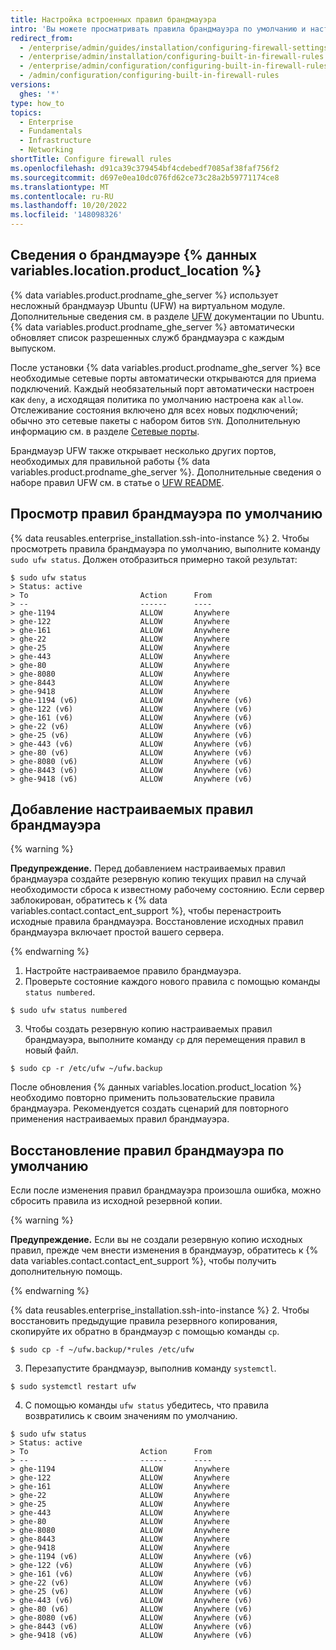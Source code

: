 ```yaml
---
title: Настройка встроенных правил брандмауэра
intro: 'Вы можете просматривать правила брандмауэра по умолчанию и настраивать правила для {% данных variables.location.product_location %}.'
redirect_from:
  - /enterprise/admin/guides/installation/configuring-firewall-settings
  - /enterprise/admin/installation/configuring-built-in-firewall-rules
  - /enterprise/admin/configuration/configuring-built-in-firewall-rules
  - /admin/configuration/configuring-built-in-firewall-rules
versions:
  ghes: '*'
type: how_to
topics:
  - Enterprise
  - Fundamentals
  - Infrastructure
  - Networking
shortTitle: Configure firewall rules
ms.openlocfilehash: d91ca39c379454bf4cdebedf7085af38faf756f2
ms.sourcegitcommit: d697e0ea10dc076fd62ce73c28a2b59771174ce8
ms.translationtype: MT
ms.contentlocale: ru-RU
ms.lasthandoff: 10/20/2022
ms.locfileid: '148098326'
---
```

## Сведения о брандмауэре {% данных variables.location.product_location %}

{% data variables.product.prodname_ghe_server %} использует несложный брандмауэр Ubuntu (UFW) на виртуальном модуле. Дополнительные сведения см. в разделе [UFW](https://help.ubuntu.com/community/UFW) документации по Ubuntu. {% data variables.product.prodname_ghe_server %} автоматически обновляет список разрешенных служб брандмауэра с каждым выпуском.

После установки {% data variables.product.prodname_ghe_server %} все необходимые сетевые порты автоматически открываются для приема подключений. Каждый необязательный порт автоматически настроен как `deny`, а исходящая политика по умолчанию настроена как `allow`. Отслеживание состояния включено для всех новых подключений; обычно это сетевые пакеты с набором битов `SYN`. Дополнительную информацию см. в разделе [Сетевые порты](/enterprise/admin/guides/installation/network-ports).

Брандмауэр UFW также открывает несколько других портов, необходимых для правильной работы {% data variables.product.prodname_ghe_server %}. Дополнительные сведения о наборе правил UFW см. в статье о [UFW README](https://bazaar.launchpad.net/~jdstrand/ufw/0.30-oneiric/view/head:/README#L213).

## Просмотр правил брандмауэра по умолчанию

{% data reusables.enterprise_installation.ssh-into-instance %}
2. Чтобы просмотреть правила брандмауэра по умолчанию, выполните команду `sudo ufw status`. Должен отобразиться примерно такой результат:
  ```shell
  $ sudo ufw status
  > Status: active
  > To                         Action      From
  > --                         ------      ----
  > ghe-1194                   ALLOW       Anywhere
  > ghe-122                    ALLOW       Anywhere
  > ghe-161                    ALLOW       Anywhere
  > ghe-22                     ALLOW       Anywhere
  > ghe-25                     ALLOW       Anywhere
  > ghe-443                    ALLOW       Anywhere
  > ghe-80                     ALLOW       Anywhere
  > ghe-8080                   ALLOW       Anywhere
  > ghe-8443                   ALLOW       Anywhere
  > ghe-9418                   ALLOW       Anywhere
  > ghe-1194 (v6)              ALLOW       Anywhere (v6)
  > ghe-122 (v6)               ALLOW       Anywhere (v6)
  > ghe-161 (v6)               ALLOW       Anywhere (v6)
  > ghe-22 (v6)                ALLOW       Anywhere (v6)
  > ghe-25 (v6)                ALLOW       Anywhere (v6)
  > ghe-443 (v6)               ALLOW       Anywhere (v6)
  > ghe-80 (v6)                ALLOW       Anywhere (v6)
  > ghe-8080 (v6)              ALLOW       Anywhere (v6)
  > ghe-8443 (v6)              ALLOW       Anywhere (v6)
  > ghe-9418 (v6)              ALLOW       Anywhere (v6)
  ```

## Добавление настраиваемых правил брандмауэра

{% warning %}

**Предупреждение.** Перед добавлением настраиваемых правил брандмауэра создайте резервную копию текущих правил на случай необходимости сброса к известному рабочему состоянию. Если сервер заблокирован, обратитесь к {% data variables.contact.contact_ent_support %}, чтобы перенастроить исходные правила брандмауэра. Восстановление исходных правил брандмауэра включает простой вашего сервера.

{% endwarning %}

1. Настройте настраиваемое правило брандмауэра.
2. Проверьте состояние каждого нового правила с помощью команды `status numbered`.
  ```shell
  $ sudo ufw status numbered
  ```
3. Чтобы создать резервную копию настраиваемых правил брандмауэра, выполните команду `cp` для перемещения правил в новый файл.
  ```shell
  $ sudo cp -r /etc/ufw ~/ufw.backup
  ```

После обновления {% данных variables.location.product_location %}необходимо повторно применить пользовательские правила брандмауэра. Рекомендуется создать сценарий для повторного применения настраиваемых правил брандмауэра.

## Восстановление правил брандмауэра по умолчанию

Если после изменения правил брандмауэра произошла ошибка, можно сбросить правила из исходной резервной копии.

{% warning %}

**Предупреждение.** Если вы не создали резервную копию исходных правил, прежде чем внести изменения в брандмауэр, обратитесь к {% data variables.contact.contact_ent_support %}, чтобы получить дополнительную помощь.

{% endwarning %}

{% data reusables.enterprise_installation.ssh-into-instance %}
2. Чтобы восстановить предыдущие правила резервного копирования, скопируйте их обратно в брандмауэр с помощью команды `cp`.
  ```shell
  $ sudo cp -f ~/ufw.backup/*rules /etc/ufw
  ```
3. Перезапустите брандмауэр, выполнив команду `systemctl`.
  ```shell
  $ sudo systemctl restart ufw
  ```
4. С помощью команды `ufw status` убедитесь, что правила возвратились к своим значениям по умолчанию.
  ```shell
  $ sudo ufw status
  > Status: active
  > To                         Action      From
  > --                         ------      ----
  > ghe-1194                   ALLOW       Anywhere
  > ghe-122                    ALLOW       Anywhere
  > ghe-161                    ALLOW       Anywhere
  > ghe-22                     ALLOW       Anywhere
  > ghe-25                     ALLOW       Anywhere
  > ghe-443                    ALLOW       Anywhere
  > ghe-80                     ALLOW       Anywhere
  > ghe-8080                   ALLOW       Anywhere
  > ghe-8443                   ALLOW       Anywhere
  > ghe-9418                   ALLOW       Anywhere
  > ghe-1194 (v6)              ALLOW       Anywhere (v6)
  > ghe-122 (v6)               ALLOW       Anywhere (v6)
  > ghe-161 (v6)               ALLOW       Anywhere (v6)
  > ghe-22 (v6)                ALLOW       Anywhere (v6)
  > ghe-25 (v6)                ALLOW       Anywhere (v6)
  > ghe-443 (v6)               ALLOW       Anywhere (v6)
  > ghe-80 (v6)                ALLOW       Anywhere (v6)
  > ghe-8080 (v6)              ALLOW       Anywhere (v6)
  > ghe-8443 (v6)              ALLOW       Anywhere (v6)
  > ghe-9418 (v6)              ALLOW       Anywhere (v6)
  ```
